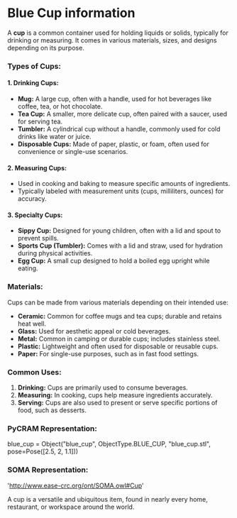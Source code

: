 # Blue Cup information

A **cup** is a common container used for holding liquids or solids, typically for drinking or measuring. It comes in various materials, sizes, and designs depending on its purpose. 

### Types of Cups:

#### 1. **Drinking Cups:**
   - **Mug:** A large cup, often with a handle, used for hot beverages like coffee, tea, or hot chocolate.
   - **Tea Cup:** A smaller, more delicate cup, often paired with a saucer, used for serving tea.
   - **Tumbler:** A cylindrical cup without a handle, commonly used for cold drinks like water or juice.
   - **Disposable Cups:** Made of paper, plastic, or foam, often used for convenience or single-use scenarios.

#### 2. **Measuring Cups:**
   - Used in cooking and baking to measure specific amounts of ingredients.
   - Typically labeled with measurement units (cups, milliliters, ounces) for accuracy.

#### 3. **Specialty Cups:**
   - **Sippy Cup:** Designed for young children, often with a lid and spout to prevent spills.
   - **Sports Cup (Tumbler):** Comes with a lid and straw, used for hydration during physical activities.
   - **Egg Cup:** A small cup designed to hold a boiled egg upright while eating.

### Materials:
Cups can be made from various materials depending on their intended use:
- **Ceramic:** Common for coffee mugs and tea cups; durable and retains heat well.
- **Glass:** Used for aesthetic appeal or cold beverages.
- **Metal:** Common in camping or durable cups; includes stainless steel.
- **Plastic:** Lightweight and often used for disposable or reusable cups.
- **Paper:** For single-use purposes, such as in fast food settings.

### Common Uses:
1. **Drinking:** Cups are primarily used to consume beverages.
2. **Measuring:** In cooking, cups help measure ingredients accurately.
3. **Serving:** Cups are also used to present or serve specific portions of food, such as desserts.

### PyCRAM Representation:
blue_cup = Object("blue_cup", ObjectType.BLUE_CUP, "blue_cup.stl", pose=Pose([2.5, 2, 1.1]))

### SOMA Representation:
'http://www.ease-crc.org/ont/SOMA.owl#Cup'

A cup is a versatile and ubiquitous item, found in nearly every home, restaurant, or workspace around the world.